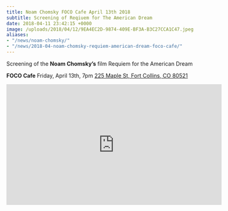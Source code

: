 ```yaml
---
title: Noam Chomsky FOCO Cafe April 13th 2018
subtitle: Screening of Reqiuem for The American Dream
date: 2018-04-11 23:42:15 +0000
image: /uploads/2018/04/12/9EA4EC2D-9874-409E-BF3A-B3C27CCA1C47.jpeg
aliases:
- "/news/noam-chomsky/"
- "/news/2018-04-noam-chomsky-requiem-american-dream-foco-cafe/"
---
```

Screening of the **Noam Chomsky’s** film Requiem for the American Dream

**FOCO Cafe** Friday, April 13th, 7pm
[225 Maple St, Fort Collins, CO 80521](https://www.google.com/maps/place/FoCo+Cafe/@40.5906112,-105.0820479,17z/data=!3m1!4b1!4m5!3m4!1s0x87694a61c209e489:0x41891703ca403558!8m2!3d40.5906071!4d-105.0798592)

<iframe width="560" height="315" src="https://www.youtube.com/embed/rWD8Wksx_zI" frameborder="0" allow="autoplay; encrypted-media" allowfullscreen></iframe>
